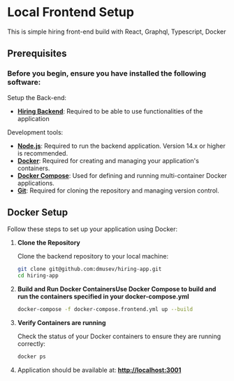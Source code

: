 # Local Frontend Setup

This is simple hiring front-end build with React, Graphql, Typescript, Docker 

## Prerequisites

### Before you begin, ensure you have installed the following software:

Setup the Back-end:
- **[Hiring Backend](https://github.com/dmusev/hiring-backend)**: Required to be able to use functionalities of the application

Development tools:
- **[Node.js](https://nodejs.org/)**: Required to run the backend application. Version 14.x or higher is recommended.
- **[Docker](https://www.docker.com/get-started)**: Required for creating and managing your application's containers.
- **[Docker Compose](https://docs.docker.com/compose/install/)**: Used for defining and running multi-container Docker applications.
- **[Git](https://git-scm.com/downloads)**: Required for cloning the repository and managing version control.

## Docker Setup

Follow these steps to set up your application using Docker:

1. **Clone the Repository**

   Clone the backend repository to your local machine:

   ```bash
   git clone git@github.com:dmusev/hiring-app.git
   cd hiring-app
   ```

2. **Build and Run Docker ContainersUse Docker Compose to build and run the containers specified in your docker-compose.yml**

   ```bash
   docker-compose -f docker-compose.frontend.yml up --build
   ```
   
3. **Verify Containers are running**

   Check the status of your Docker containers to ensure they are running correctly:
   ```bash
   docker ps
   ```

4. Application should be available at: **[http://localhost:3001](http://localhost:3001)**